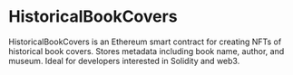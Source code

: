 # HistoricalBookCovers
HistoricalBookCovers is an Ethereum smart contract for creating NFTs of historical book covers. Stores metadata including book name, author, and museum. Ideal for developers interested in Solidity and web3.

